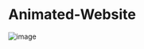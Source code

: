 # Animated-Website
![image](https://user-images.githubusercontent.com/76899541/217891900-924be81a-3c09-4f11-84d3-ed3fd938e1e3.png)
